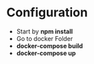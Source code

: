 # Configuration

- Start by **npm install**
- Go to docker Folder
- **docker-compose build**
- **docker-compose up**
